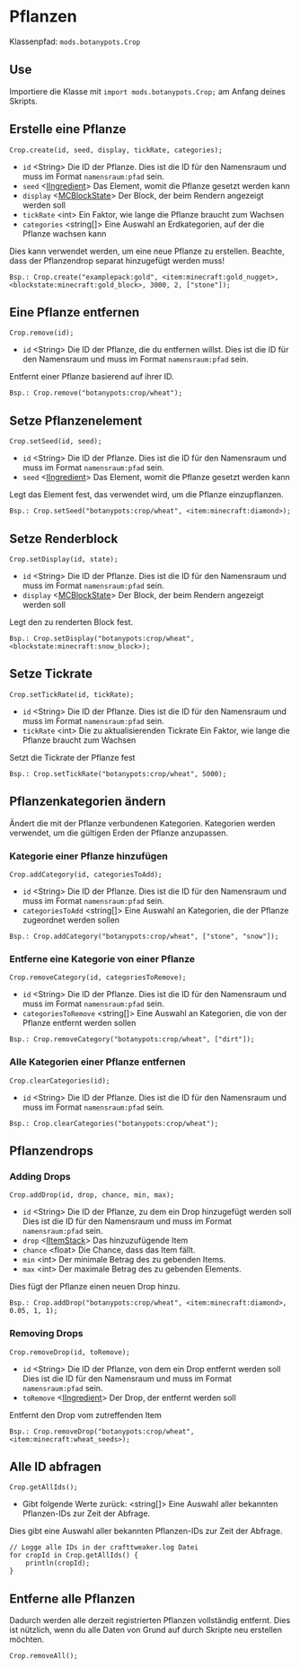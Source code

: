 # Pflanzen

Klassenpfad: `mods.botanypots.Crop`

## Use

Importiere die Klasse mit `import mods.botanypots.Crop;` am Anfang deines Skripts.

## Erstelle eine Pflanze

`Crop.create(id, seed, display, tickRate, categories);`

- `id` &lt;String> Die ID der Pflanze. Dies ist die ID für den Namensraum und muss im Format `namensraum:pfad` sein.
- `seed` <[IIngredient](/vanilla/api/items/IIngredient)> Das Element, womit die Pflanze gesetzt werden kann
- `display` <[MCBlockState](/vanilla/api/blocks/MCBlockState)> Der Block, der beim Rendern angezeigt werden soll
- `tickRate` &lt;int> Ein Faktor, wie lange die Pflanze braucht zum Wachsen
- `categories` &lt;string[]> Eine Auswahl an Erdkategorien, auf der die Pflanze wachsen kann

Dies kann verwendet werden, um eine neue Pflanze zu erstellen. Beachte, dass der Pflanzendrop separat hinzugefügt werden muss!

```zenscript
Bsp.: Crop.create("examplepack:gold", <item:minecraft:gold_nugget>, <blockstate:minecraft:gold_block>, 3000, 2, ["stone"]);
```

## Eine Pflanze entfernen

`Crop.remove(id);`

- `id` &lt;String> Die ID der Pflanze, die du entfernen willst. Dies ist die ID für den Namensraum und muss im Format `namensraum:pfad` sein.

Entfernt einer Pflanze basierend auf ihrer ID.

```zenscript
Bsp.: Crop.remove("botanypots:crop/wheat");
```

## Setze Pflanzenelement

`Crop.setSeed(id, seed);`

- `id` &lt;String> Die ID der Pflanze. Dies ist die ID für den Namensraum und muss im Format `namensraum:pfad` sein.
- `seed` <[IIngredient](/vanilla/api/items/IIngredient)> Das Element, womit die Pflanze gesetzt werden kann

Legt das Element fest, das verwendet wird, um die Pflanze einzupflanzen.

```zenscript
Bsp.: Crop.setSeed("botanypots:crop/wheat", <item:minecraft:diamond>);
```

## Setze Renderblock

`Crop.setDisplay(id, state);`

- `id` &lt;String> Die ID der Pflanze. Dies ist die ID für den Namensraum und muss im Format `namensraum:pfad` sein.
- `display` <[MCBlockState](/vanilla/api/blocks/MCBlockState)> Der Block, der beim Rendern angezeigt werden soll

Legt den zu renderten Block fest.

```zenscript
Bsp.: Crop.setDisplay("botanypots:crop/wheat", <blockstate:minecraft:snow_block>);
```

## Setze Tickrate

`Crop.setTickRate(id, tickRate);`

- `id` &lt;String> Die ID der Pflanze. Dies ist die ID für den Namensraum und muss im Format `namensraum:pfad` sein.
- `tickRate` &lt;int> Die zu aktualisierenden Tickrate Ein Faktor, wie lange die Pflanze braucht zum Wachsen

Setzt die Tickrate der Pflanze fest

```zenscript
Bsp.: Crop.setTickRate("botanypots:crop/wheat", 5000);
```

## Pflanzenkategorien ändern

Ändert die mit der Pflanze verbundenen Kategorien. Kategorien werden verwendet, um die gültigen Erden der Pflanze anzupassen.

### Kategorie einer Pflanze hinzufügen

`Crop.addCategory(id, categoriesToAdd);`

- `id` &lt;String> Die ID der Pflanze. Dies ist die ID für den Namensraum und muss im Format `namensraum:pfad` sein.
- `categoriesToAdd` &lt;string[]> Eine Auswahl an Kategorien, die der Pflanze zugeordnet werden sollen

```zenscript
Bsp.: Crop.addCategory("botanypots:crop/wheat", ["stone", "snow"]);
```

### Entferne eine Kategorie von einer Pflanze

`Crop.removeCategory(id, categoriesToRemove);`

- `id` &lt;String> Die ID der Pflanze. Dies ist die ID für den Namensraum und muss im Format `namensraum:pfad` sein.
- `categoriesToRemove` &lt;string[]> Eine Auswahl an Kategorien, die von der Pflanze entfernt werden sollen

```zenscript
Bsp.: Crop.removeCategory("botanypots:crop/wheat", ["dirt"]);
```

### Alle Kategorien einer Pflanze entfernen

`Crop.clearCategories(id);`

- `id` &lt;String> Die ID der Pflanze. Dies ist die ID für den Namensraum und muss im Format `namensraum:pfad` sein.

```zenscript
Bsp.: Crop.clearCategories("botanypots:crop/wheat");
```

## Pflanzendrops

### Adding Drops

`Crop.addDrop(id, drop, chance, min, max);`

- `id` &lt;String> Die ID der Pflanze, zu dem ein Drop hinzugefügt werden soll Dies ist die ID für den Namensraum und muss im Format `namensraum:pfad` sein.
- `drop` <[IItemStack](/vanilla/api/items/IItemStack)> Das hinzuzufügende Item
- `chance` &lt;float> Die Chance, dass das Item fällt.
- `min` &lt;int> Der minimale Betrag des zu gebenden Items.
- `max` &lt;int> Der maximale Betrag des zu gebenden Elements.

Dies fügt der Pflanze einen neuen Drop hinzu.

```zenscript
Bsp.: Crop.addDrop("botanypots:crop/wheat", <item:minecraft:diamond>, 0.05, 1, 1);
```

### Removing Drops

`Crop.removeDrop(id, toRemove);`

- `id` &lt;String> Die ID der Pflanze, von dem ein Drop entfernt werden soll Dies ist die ID für den Namensraum und muss im Format `namensraum:pfad` sein.
- `toRemove` <[IIngredient](/vanilla/api/items/IIngredient)> Der Drop, der entfernt werden soll

Entfernt den Drop vom zutreffenden Item

```zenscript
Bsp.: Crop.removeDrop("botanypots:crop/wheat", <item:minecraft:wheat_seeds>);
```

## Alle ID abfragen

`Crop.getAllIds();`

- Gibt folgende Werte zurück: &lt;string[]> Eine Auswahl aller bekannten Pflanzen-IDs zur Zeit der Abfrage.

Dies gibt eine Auswahl aller bekannten Pflanzen-IDs zur Zeit der Abfrage.

```zenscript
// Logge alle IDs in der crafttweaker.log Datei
for cropId in Crop.getAllIds() {
    println(cropId);
}
```

## Entferne alle Pflanzen

Dadurch werden alle derzeit registrierten Pflanzen vollständig entfernt. Dies ist nützlich, wenn du alle Daten von Grund auf durch Skripte neu erstellen möchten.

```zenscript
Crop.removeAll();
```
